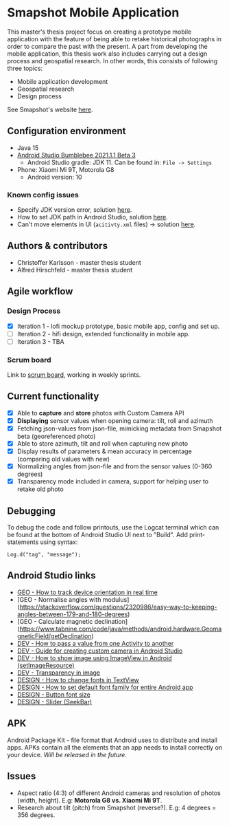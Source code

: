 # Smapshot Mobile Application
This master's thesis project focus on creating a prototype mobile application with the feature of being able to retake historical photographs in order to compare the past with the present. A part from developing the mobile application, this thesis work also includes carrying out a design process and geospatial research. In other words, this consists of following three topics:
- Mobile application development
- Geospatial research
- Design process

See Smapshot's website [here](https://smapshot.heig-vd.ch/).

## Configuration environment

* Java 15
* [Android Studio Bumblebee 2021.1.1 Beta 3](https://developer.android.com/studio/preview/index.html)
  * Android Studio gradle: JDK 11. Can be found in: ```File -> Settings```
* Phone: Xiaomi Mi 9T, Motorola G8
  * Android version: 10

### Known config issues
* Specify JDK version error, solution [here](https://www.py4u.net/discuss/604849).
* How to set JDK path in Android Studio, solution [here](https://stackoverflow.com/questions/68120382/how-to-set-java-jdk-path-in-android-studio-arctic-fox).
* Can't move elements in UI (```acitivty.xml``` files) -> solution [here](https://stackoverflow.com/questions/54366352/cant-move-any-elements-in-android-studio-for-relativelayout).

## Authors & contributors
* Christoffer Karlsson - master thesis student
* Alfred Hirschfeld - master thesis student

## Agile workflow

### Design Process
- [X] Iteration 1 - lofi mockup prototype, basic mobile app, config and set up.
- [ ] Iteration 2 - hifi design, extended functionality in mobile app.
- [ ] Iteration 3 - TBA

### Scrum board
Link to [scrum board](https://miro.com/app/board/o9J_lxMVwzM=/), working in weekly sprints.

## Current functionality
- [X] Able to **capture** and **store** photos with Custom Camera API
- [X] **Displaying** sensor values when opening camera: tilt, roll and azimuth
- [X] Fetching json-values from json-file, mimicking metadata from Smapshot beta (georeferenced photo)
- [X] Able to store azimuth, tilt and roll when capturing new photo
- [X] Display results of parameters & mean accuracy in percentage (comparing old values with new)
- [X] Normalizing angles from json-file and from the sensor values (0-360 degrees)
- [X] Transparency mode included in camera, support for helping user to retake old photo

## Debugging
To debug the code and follow printouts, use the Logcat terminal which can be found at the bottom of Android Studio UI next to "Build". Add print-statements using syntax: 

```Log.d("tag", "message");```

## Android Studio links
* [GEO - How to track device orientation in real time](https://stackoverflow.com/questions/63442812/how-to-make-an-android-class-in-java-that-returns-device-angle?noredirect=1&lq=1)
* [GEO - Normalise angles with modulus] (https://stackoverflow.com/questions/2320986/easy-way-to-keeping-angles-between-179-and-180-degrees)
* [GEO - Calculate magnetic declination] (https://www.tabnine.com/code/java/methods/android.hardware.GeomagneticField/getDeclination)
* [DEV - How to pass a value from one Activity to another](https://stackoverflow.com/questions/3510649/how-to-pass-a-value-from-one-activity-to-another-in-android)
* [DEV - Guide for creating custom camera in Android Studio](https://www.youtube.com/watch?v=_wZvds9CfuE&t=16s)
* [DEV - How to show image using ImageView in Android (setImageResource)](https://stackoverflow.com/questions/8051069/how-to-show-image-using-imageview-in-android)
* [DEV - Transparency in image](https://stackoverflow.com/questions/5078041/how-can-i-make-an-image-transparent-on-android)
* [DESIGN - How to change fonts in TextView](https://stackoverflow.com/questions/2888508/how-to-change-the-font-on-the-textview)
* [DESIGN - How to set default font family for entire Android app](https://stackoverflow.com/questions/16404820/how-to-set-default-font-family-for-entire-android-app)
* [DESIGN - Button font size](https://stackoverflow.com/questions/2823808/android-button-font-size)
* [DESIGN - Slider (SeekBar)](https://stackoverflow.com/questions/8629535/implementing-a-slider-seekbar-in-android)

## APK
Android Package Kit - file format that Android uses to distribute and install apps. APKs contain all the elements that an app needs to install correctly on your device. *Will be released in the future.* 

## Issues
* Aspect ratio (4:3) of different Android cameras and resolution of photos (width, height). E.g: **Motorola G8 vs. Xiaomi Mi 9T**.
* Research about tilt (pitch) from Smapshot (reverse?). E.g: 4 degrees = 356 degrees. 
